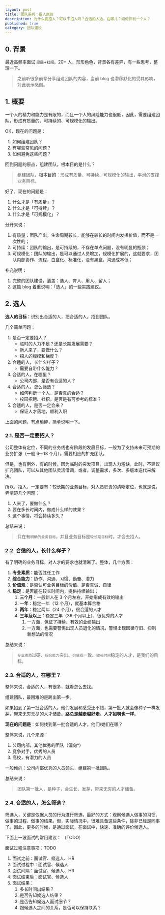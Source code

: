 ```yaml
---
layout: post
title: 团队系列：招人原则
description: 为什么要招人？可以不招人吗？合适的人选，在哪儿？如何评判一个人？
published: true
category: 团队建设
---
```


## 0. 背景

最近高频率面试 `应届`+`社招`，20+ 人，形形色色，背景各有差异，有一些思考，整理一下。

> 之前听很多前辈分享组建团队的内容，当前 blog 也潜移默化的受其影响，对此表示感谢。

## 1. 概要

一个人的精力和能力是有限的，而且一个人的风险能力也很低，因此，需要组建团队，形成有质量的、可持续的、可规模化的输出。

OK，现在的问题是：

1. 如何组建团队？
1. 有哪些常见的问题？
1. 如何避免这些问题？

回到问题的原点，组建团队，根本目的是什么？

> 组建团队，**根本目的**：形成有质量、可持续、可规模化的输出，平滑的支撑业务目标。

好了，现在的问题是：

1. 什么才是「有质量」？
1. 什么才是「可持续」？
1. 什么才是「可规模化」？

分开来说：

1. 有质量：团队产出，生命周期较长，能够在较长的时间内发挥价值，而不是一次性的；
1. 可持续：团队的输出，是可持续的，不存在单点问题，没有明显的瓶颈；
1. 可规模化：团队的输出，是可以通过人员增加，规模化扩展的，这就要求，团队内部协作、流程，白盒化、标准化，没有黑盒，沟通成本低；

补充说明：

1. 完整的团队建设，涵盖：选人、育人、用人、留人；
1. 这篇 blog 着重说明：「选人」的一些实践建议。

## 2. 选人

**选人的目标**：识别出合适的人，把合适的人，招到团队。

几个简单问题：

1. 是否一定要招人？
	* 临时的人力不足？还是长期发展需要？
	* 新人来了，要做什么？
	* 招人的规模和梯度？
1. 合适的人，长什么样子？
	* 需要自带什么能力？
1. 合适的人，在哪里？
	* 公司内部，是否有合适的人？
1. 合适的人，怎么筛选？
	* 如何判断一个人，是否真的合适？
	* 校园招聘、社招，是否是有可参考的标准？
1. 合适的人，是否一定会来？
	* 保证人才落地，顺利入职

上面的问题，有点琐碎，简单说明一下。

### 2.1. 是否一定要招人？

公司整体有定位，不同的业务线也有阶段的发展目标，一般为了支持未来可预期的业务扩张（一般 6～18 个月），需要相应的扩充团队。

但是，也有例外，有的时候，因为临时的突发项目，出现人力短缺，此时，不建议扩充团队，可以从其他团队灵活借调，或者，调整需求，多次、多版本迭代来解决。

所以，招人，一定要有：较长期的业务目标，对人员职责的清晰定位，也就是说，弄清楚几个问题：

1. 人来了，要做什么？
1. 要在多长时间内，做成什么样的效果？
1. 这个事情，将会持续多久？

总结来说：

> 只在有`明确的业务目标`，并且业务目标是`较长期目标`时，才会去招人。

### 2.2. 合适的人，长什么样子？

有了明确的业务目标，对人才的要求也就清晰了。整体，几个方面：

1. **专业素质**：能否胜任工作
1. **综合能力**：协作、沟通、习惯、勤奋、潜力
1. **价值观**：是否认可业务目标的价值、是否真诚、自律
1. **稳定**：是否能在较长时间内，提供持续输出；
	1. **三个月**：一般新人在 3 个月左右，开始形成有效的输出
	1. **一年**：稳定一年（12 个月），就基本算合格
	1. **两年**：稳定两年（24 个月），很合适的人才
	1. **三年及以上**：稳定三年（36 个月以上），很优秀的人才
		1. 一方面，保证了持续、有效的业绩输出
		1. 一方面，也需要警惕出现人员退化的情况，警惕出现因循守旧、抑制新想法的情况

总结来说：

> `专业素质`过硬、`综合能力`突出、`价值观`一致、`较长时间`稳定的人才，是我们的目标。

### 2.3. 合适的人，在哪里？

整体来说，合适的人，有很多，就看怎么去找。

组建团队，最困难的是跨出第一步。

如果招到了第一批合适的人，他们发展和感受还不错，第一批人就会像种子一样发芽，带来无穷无尽的人才储备。**路总是越走越好走，人才招聘也一样**。

**现在的问题是**：如何找到第一批合适的人才，他们/她们在哪？

整体来说，几个来源：

1. 公司内部，其他优秀的团队（偏向*）
1. 竞争对手，优秀的人员
1. 高校，有潜力的人员

一般倾向：公司内部优秀的人员领头，组建第一批团队。

总结来说：

> 团队第一批人，是种子，会生长、发芽，带来无穷的人才储备。

### 2.4. 合适的人，怎么筛选？

筛选人，关键是依据人员的行为进行筛选，最好的方式：观察候选人做事的习惯、做事的过程、做事的结果。但，实际情况中，很难具备这些条件，除非已经是同事了。因此，更多的时候，是通过面试，在面试中，快速、准确的评价候选人。

下面上一波面试的常用建议：
（TODO）


面试过程注意事项：TODO

1. 面试之前：面试官、候选人、HR
2. 面试过程中：面试官、候选人
3. 面试间隔：面试官、候选人、HR
4. 面试结束后：面试官、候选人
5. 面试结果：
	1. 多长时间出结果？
	2. 是否告知候选人结果？
	3. 是否告知候选人面试细节？
	4. 跟候选人之间的关系，是否可以保持联系？





[NingG]:    http://ningg.github.com  "NingG"










